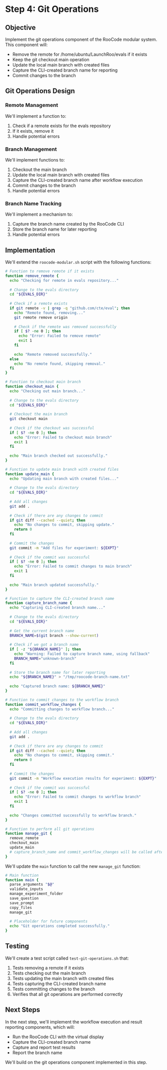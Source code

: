 # Step 4: Git Operations

## Objective

Implement the git operations component of the RooCode modular system. This component will:
- Remove the remote for /home/ubuntu/LaunchRoo/evals if it exists
- Keep the git checkout main operation
- Update the local main branch with created files
- Capture the CLI-created branch name for reporting
- Commit changes to the branch

## Git Operations Design

### Remote Management

We'll implement a function to:
1. Check if a remote exists for the evals repository
2. If it exists, remove it
3. Handle potential errors

### Branch Management

We'll implement functions to:
1. Checkout the main branch
2. Update the local main branch with created files
3. Capture the CLI-created branch name after workflow execution
4. Commit changes to the branch
5. Handle potential errors

### Branch Name Tracking

We'll implement a mechanism to:
1. Capture the branch name created by the RooCode CLI
2. Store the branch name for later reporting
3. Handle potential errors

## Implementation

We'll extend the `roocode-modular.sh` script with the following functions:

```bash
# Function to remove remote if it exists
function remove_remote {
  echo "Checking for remote in evals repository..."
  
  # Change to the evals directory
  cd "${EVALS_DIR}"
  
  # Check if a remote exists
  if git remote -v | grep -q "github.com/cte/eval"; then
    echo "Remote found, removing..."
    git remote remove origin
    
    # Check if the remote was removed successfully
    if [ $? -ne 0 ]; then
      echo "Error: Failed to remove remote"
      exit 1
    fi
    
    echo "Remote removed successfully."
  else
    echo "No remote found, skipping removal."
  fi
}

# Function to checkout main branch
function checkout_main {
  echo "Checking out main branch..."
  
  # Change to the evals directory
  cd "${EVALS_DIR}"
  
  # Checkout the main branch
  git checkout main
  
  # Check if the checkout was successful
  if [ $? -ne 0 ]; then
    echo "Error: Failed to checkout main branch"
    exit 1
  fi
  
  echo "Main branch checked out successfully."
}

# Function to update main branch with created files
function update_main {
  echo "Updating main branch with created files..."
  
  # Change to the evals directory
  cd "${EVALS_DIR}"
  
  # Add all changes
  git add .
  
  # Check if there are any changes to commit
  if git diff --cached --quiet; then
    echo "No changes to commit, skipping update."
    return 0
  fi
  
  # Commit the changes
  git commit -m "Add files for experiment: ${EXPT}"
  
  # Check if the commit was successful
  if [ $? -ne 0 ]; then
    echo "Error: Failed to commit changes to main branch"
    exit 1
  fi
  
  echo "Main branch updated successfully."
}

# Function to capture the CLI-created branch name
function capture_branch_name {
  echo "Capturing CLI-created branch name..."
  
  # Change to the evals directory
  cd "${EVALS_DIR}"
  
  # Get the current branch name
  BRANCH_NAME=$(git branch --show-current)
  
  # Check if we got a branch name
  if [ -z "${BRANCH_NAME}" ]; then
    echo "Warning: Failed to capture branch name, using fallback"
    BRANCH_NAME="unknown-branch"
  fi
  
  # Store the branch name for later reporting
  echo "${BRANCH_NAME}" > "/tmp/roocode-branch-name.txt"
  
  echo "Captured branch name: ${BRANCH_NAME}"
}

# Function to commit changes to the workflow branch
function commit_workflow_changes {
  echo "Committing changes to workflow branch..."
  
  # Change to the evals directory
  cd "${EVALS_DIR}"
  
  # Add all changes
  git add .
  
  # Check if there are any changes to commit
  if git diff --cached --quiet; then
    echo "No changes to commit, skipping commit."
    return 0
  fi
  
  # Commit the changes
  git commit -m "Workflow execution results for experiment: ${EXPT}"
  
  # Check if the commit was successful
  if [ $? -ne 0 ]; then
    echo "Error: Failed to commit changes to workflow branch"
    exit 1
  fi
  
  echo "Changes committed successfully to workflow branch."
}

# Function to perform all git operations
function manage_git {
  remove_remote
  checkout_main
  update_main
  # capture_branch_name and commit_workflow_changes will be called after workflow execution
}
```

We'll update the `main` function to call the new `manage_git` function:

```bash
# Main function
function main {
  parse_arguments "$@"
  validate_inputs
  manage_experiment_folder
  save_question
  save_prompt
  copy_files
  manage_git
  
  # Placeholder for future components
  echo "Git operations completed successfully."
}
```

## Testing

We'll create a test script called `test-git-operations.sh` that:
1. Tests removing a remote if it exists
2. Tests checking out the main branch
3. Tests updating the main branch with created files
4. Tests capturing the CLI-created branch name
5. Tests committing changes to the branch
6. Verifies that all git operations are performed correctly

## Next Steps

In the next step, we'll implement the workflow execution and result reporting components, which will:
- Run the RooCode CLI with the virtual display
- Capture the CLI-created branch name
- Capture and report test results
- Report the branch name

We'll build on the git operations component implemented in this step.